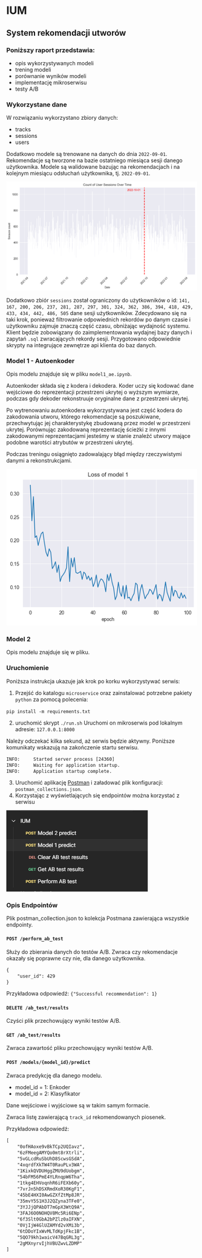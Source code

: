 # IUM 
## System rekomendacji utworów

### Poniższy raport przedstawia:
- opis wykorzystywanych modeli
- trening modeli
- porównanie wyników modeli
- implementację mikroserwisu
- testy A/B

### Wykorzystane dane

W rozwiązaniu wykorzystano zbiory danych:
- tracks
- sessions
- users

Dodatkowo modele są trenowane na danych do dnia `2022-09-01`. Rekomendacje są tworzone na bazie ostatniego miesiąca sesji danego użytkownika.
Modele są walidowane bazując na rekomendacjach i na kolejnym miesiącu odsłuchań użytkownika, tj. `2022-09-01`.

<img src="plots/barplot_sessions_time.jpg" alt="Loss model" width="700">


Dodatkowo zbiór `sessions` został ograniczony do użytkowników o id: `141, 167, 200, 206, 237, 281, 287, 297, 301, 324, 362, 386, 394, 418, 429, 433, 434, 442, 486, 505`
dane sesji użytkowników. Zdecydowano się na taki krok, ponieważ filtrowanie odpowiednich rekordów po danym czasie i użytkowniku zajmuje znaczą część czasu, obniżając wydajność systemu.
Klient będzie zobowiązany do zaimplementowania wydajnej bazy danych i zapytań `.sql` zwracających rekordy sesji. Przygotowano odpowiednie skrypty na integrujące zewnętrze api klienta do baz danych.

### Model 1 - Autoenkoder

Opis modelu znajduje się w pliku `model1_ae.ipynb`.

Autoenkoder składa się z kodera i dekodera.
Koder uczy się kodować dane wejściowe do reprezentacji przestrzeni ukrytej
o wyższym wymiarze, podczas gdy dekoder rekonstruuje oryginalne dane z przestrzeni ukrytej.

Po wytrenowaniu autoenkodera wykorzystywana jest część kodera do zakodowania utworu,
którego rekomendacje są poszukiwane, przechwytując jej charakterystykę zbudowaną
przez model w przestrzeni ukrytej.
Porównując zakodowaną reprezentację ścieżki z innymi zakodowanymi
reprezentacjami jesteśmy w stanie znaleźć utwory mające podobne warotści atrybutów
w przestrzeni ukrytej.

Podczas treningu osiągnięto zadowalający błąd między rzeczywistymi danymi a rekonstrukcjami.

![Loss model](plots/loss_model_1.png)

### Model 2 

Opis modelu znajduje się w pliku.

### Uruchomienie

Poniższa instrukcja ukazuje jak krok po korku wykorzystywać serwis:

1. Przejść do katalogu `microservice` oraz zainstalować potrzebne pakiety `python` za pomocą polecenia:

`
pip install -m requirements.txt
`

2. uruchomić skrypt `./run.sh`
Uruchomi on mikroserwis pod lokalnym adresie: `127.0.0.1:8000`

Należy odczekać kilka sekund, aż serwis będzie aktywny. Poniższe komunikaty wskazują na zakończenie startu serwisu.

```
INFO:     Started server process [24360]
INFO:     Waiting for application startup.
INFO:     Application startup complete.
```

3. Uruchomić aplikację [Postman](https://www.postman.com/downloads/) i załadować plik konfiguracji: `postman_collections.json`.
4. Korzystając z wyświetlających się endpointów można korzystać z serwisu

![Postman endpoints](plots/postman_endpoints.png)

### Opis Endpointów

Plik postman_collection.json to kolekcja Postmana zawierająca wszystkie endpointy.


#### `POST /perform_ab_test`

Służy do zbierania danych do testów A/B. Zwraca czy rekomendacje okazały się poprawne czy nie, dla danego użytkownika.

```
{
    "user_id": 429
}
```
Przykładowa odpowiedź: `{"Successful recommendation": 1}`

#### `DELETE /ab_test/results`

Czyści plik przechowujący wyniki testów A/B.

#### `GET /ab_test/results`

Zwraca zawartość pliku przechowujący wyniki testów A/B.

#### `POST /models/{model_id}/predict`

Zwraca predykcję dla danego modelu.

- model_id = 1: Enkoder 
- model_id = 2: Klasyfikator

Dane wejściowe i wyjściowe są w takim samym formacie.

Zwraca listę zawierającą `track_id` rekomendowanych piosenek.

Przykładowa odpowiedź:

```
[
    "0ofHAoxe9vBkTCp2UQIavz",
    "6zFMeegAMYQo0mt8rXtrli",
    "5vGLcdRuSbUhD8ScwsGSdA",
    "4xqrdfXkTW4T0RauPLv3WA",
    "1KixkQVDUHggZMU9dUobgm",
    "54bFM56PmE4YLRnqpW6Tha",
    "1tkg4EHVoqnhR6iFEXb60y",
    "7vrJn5hDSXRmdXoR30KgF1",
    "45bE4HXI0AwGZXfZtMp8JR",
    "35mvY5S1H3J2QZyna3TFe0",
    "3YJJjQPAbDT7mGpX3WtQ9A",
    "3FAJ6O0NOHQV8Mc5Ri6ENp",
    "6f3Slt0GbA2bPZlz0aIFXN",
    "0VjIjW4GlUZAMYd2vXMi3b",
    "6tDDoYIxWvMLTdKpjFkc1B",
    "5QO79kh1waicV47BqGRL3g",
    "2gMXnyrvIjhVBUZwvLZDMP"
]
```




 







